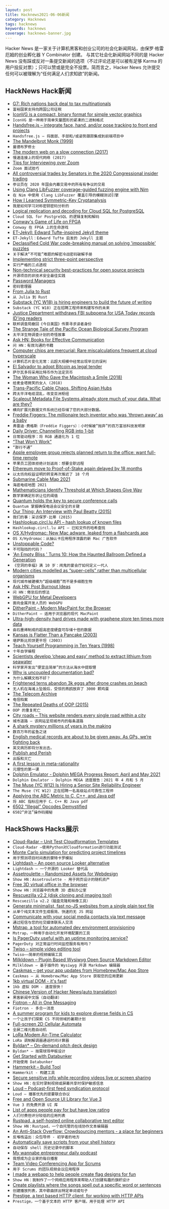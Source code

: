```yaml
---
layout: post
title: Hacknews2021-06-06新闻
category: Hacknews
tags: hacknews
keywords: hacknews
coverage: hacknews-banner.jpg
---
```


Hacker News 是一家关于计算机黑客和创业公司的社会化新闻网站，由保罗·格雷厄姆的创业孵化器 Y Combinator 创建。
与其它社会化新闻网站不同的是 Hacker News 没有踩或反对一条提交新闻的选项（不过评论还是可以被有足够 Karma 的用户投反对票）；只可以赞或是完全不投票。简而言之，Hacker News 允许提交任何可以被理解为“任何满足人们求知欲”的新闻。

## HackNews Hack新闻


- [G7: Rich nations back deal to tax multinationals](https://www.bbc.co.uk/news/world-57368247)
- `富裕国家支持向跨国公司征税`
- [IconVG is a compact, binary format for simple vector graphics](https://github.com/google/iconvg)
- `IconVG 是一种用于简单矢量图形的紧凑的二进制格式`
- [Handsfree.js – integrate face, hand, and/or pose tracking to front end projects](https://github.com/midiblocks/handsfree)
- `Handsfree.js – 将面部、手部和/或姿势跟踪集成到前端项目中`
- [The Mandelbrot Monk (1999)](https://users.math.yale.edu/public_html/People/frame/Fractals/MandelSet/MandelMonk/MandelMonk.html)
- `曼德布罗修士`
- [The modern web on a slow connection (2017)](https://danluu.com/web-bloat/)
- `慢速连接上的现代网络 (2017)`
- [Tips for Interviewing over Zoom](https://dev.jimgrey.net/2021/06/03/nine-tips-for-interviewing-over-zoom/)
- `Zoom 面试技巧`
- [All controversial trades by Senators in the 2020 Congressional insider trading](https://www.reddit.com/r/wallstreetbets/comments/nsvma5/i_analyzed_all_the_controversial_trades_made_by/)
- `参议员在 2020 年国会内幕交易中的所有有争议的交易`
- [Using Clang LibFuzzer coverage-guided fuzzing engine with Nim](https://github.com/planetis-m/libfuzzer)
- `在 Nim 中使用 Clang LibFuzzer 覆盖引导的模糊测试引擎`
- [How I Learned Symmetric-Key Cryptanalysis](https://akircanski.github.io/cryptanalysis/2021/04/27/symmetric-key-cryptanalysis-howto.html)
- `我是如何学习对称密钥密码分析的`
- [Logical replication and decoding for Cloud SQL for PostgreSQL](https://cloud.google.com/blog/products/databases/you-can-now-use-cdc-from-cloudsql-for-postgresql)
- `Cloud SQL for PostgreSQL 的逻辑复制和解码`
- [Conway's Game of Life on FPGA](https://k155la3.blog/2020/10/09/conways-game-of-life-on-fpga/)
- `Conway 在 FPGA 上的生命游戏`
- [ET-Jekyll: Edward Tufte-inspired Jekyll theme](https://et-jekyll.netlify.app/)
- `ET-Jekyll：Edward Tufte 启发的 Jekyll 主题`
- [Declassified Cold War code-breaking manual on solving 'impossible' puzzles](https://phys.org/news/2021-05-declassified-cold-war-code-breaking-manual.html)
- `关于解决“不可能”难题的解密冷战密码破解手册`
- [Implementing strict three-point perspective](https://pomax.github.io/three-point-perspective/)
- `实行严格的三点透视`
- [Non-technical security best-practices for open source projects](https://git.sr.ht/~gregkh/presentation-non-tech-security)
- `开源项目的非技术安全最佳实践`
- [Password Managers](https://lock.cmpxchg8b.com/passmgrs.html)
- `密码管理器`
- [From Julia to Rust](https://miguelraz.github.io/blog/juliatorust/)
- `从 Julia 到 Rust`
- [Substack (YC W18) is hiring engineers to build the future of writing](https://jobs.lever.co/substackinc/5b1f2f5c-3809-4278-b93d-379433a34d81)
- `Substack (YC W18) 正在招聘工程师来构建写作的未来`
- [Justice Department withdraws FBI subpoena for USA Today records ID'ing readers](https://www.usatoday.com/story/news/politics/2021/06/05/fbi-withdraws-usa-today-subpoena-seeking-reader-identity/7561422002/)
- `联邦调查局撤回《今日美国》传票寻求读者身份`
- [The Strange Tale of the Pacific Ocean Biological Survey Program](https://daily.jstor.org/strange-tale-pacific-ocean-biological-survey-program/)
- `太平洋生物调查计划的奇怪故事`
- [Ask HN: Books for Effective Communication](item?id=27408120)
- `问 HN：有效沟通的书籍`
- [Computer chips are mercurial: Rare miscalculations frequent at cloud hyperscale](https://www.theregister.com/2021/06/04/google_chip_flaws/)
- `计算机芯片变化无常：云超大规模中经常出现罕见的误判`
- [El Salvador to adopt Bitcoin as legal tender](https://www.cnbc.com/2021/06/05/el-salvador-becomes-the-first-country-to-adopt-bitcoin-as-legal-tender-.html)
- `萨尔瓦多将采用比特币作为法定货币`
- [The Woman Who Gave the Macintosh a Smile (2018)](https://www.newyorker.com/culture/cultural-comment/the-woman-who-gave-the-macintosh-a-smile)
- `给麦金塔微笑的女人 (2018)`
- [Trans-Pacific Cable Chaos, Shifting Asian Hubs](https://blog.telegeography.com/trans-pacific-cables-asian-hubs-plcn-status)
- `跨太平洋电缆混乱，改变亚洲枢纽`
- [Scaleout Metadata File Systems already store much of your data. What are they?](https://jim-dowling.medium.com/scaleout-metadata-file-systems-already-store-much-of-your-data-what-are-they-a377bd4ae42)
- `横向扩展元数据文件系统已经存储了您的大部分数据。`
- [Freddie Figgers: The millionaire tech inventor who was 'thrown away' as a baby](https://www.bbc.co.uk/news/stories-57081087)
- `弗雷迪·费格斯（Freddie Figgers）：小时候被“抛弃”的百万富翁科技发明家`
- [Daily Driver: Channelling RGB into 1-bit](https://blog.gingerbeardman.com/2021/06/05/channelling-rgb-into-1bit/)
- `日常驱动程序：将 RGB 通道化为 1 位`
- [“That Won't Work”](https://meetryanflowers.com/that-wont-work/)
- `“那行不通”`
- [Apple employee group rejects planned return to the office: want full-time remote](https://www.engadget.com/apple-employees-reject-return-to-office-plans-153302337.html)
- `苹果员工团体拒绝计划返岗：想要全职远程`
- [Ethereum move to Proof-of-Stake again delayed by 18 months](https://tokenist.com/buterin-explains-why-ethereum-2-0-upgrade-wont-arrive-until-late-2022/)
- `以太坊向权益证明的转变再次推迟了 18 个月`
- [Submarine Cable Map 2021](https://submarine-cable-map-2021.telegeography.com/)
- `海底电缆地图 2021`
- [Mathematicians Identify Threshold at Which Shapes Give Way](https://www.quantamagazine.org/mathematicians-identify-threshold-at-which-shapes-give-way-20210603/)
- `数学家确定形状让位的阈值`
- [Quantum holds the key to secure conference calls](https://phys.org/news/2021-06-quantum-key-conference.html)
- `Quantum 掌握确保电话会议安全的关键`
- [Our Thing: An Interview with Paul Beatty (2015)](https://www.theparisreview.org/blog/2015/05/07/our-thing-an-interview-with-paul-beatty/)
- `我们的事：采访保罗·比蒂 (2015)`
- [Hashlookup.circl.lu API – hash lookup of known files](https://gist.github.com/adulau/4191d44e30fc01df38f1d5fe605fa920)
- `Hashlookup.circl.lu API – 已知文件的哈希查找`
- [OS X/Hydromac: New Mac adware, leaked from a flashcards app](https://objective-see.com/blog/blog_0x65.html)
- `OS X/Hydromac：从抽认卡应用程序泄露的新 Mac 广告软件`
- [Unstoppable Code?](https://blog.dshr.org/2021/06/unstoppable-code.html)
- `不可阻挡的代码？`
- ['An Empty Bliss ' Turns 10: How the Haunted Ballroom Defined a Generation](https://softsounds.substack.com/p/the-caretakers-an-empty-bliss-beyond)
- `《空洞的幸福》满 10 岁：闹鬼的宴会厅如何定义一代人`
- [Modern cities modelled as “super-cells” rather than multicellular organisms](https://onlinelibrary.wiley.com/doi/10.1002/bies.202100041)
- `现代城市被建模为“超级细胞”而不是多细胞生物`
- [Ask HN: Post Burnout Ideas](item?id=27410951)
- `问 HN：倦怠后的想法`
- [WebGPU for Metal Developers](https://metalbyexample.com/webgpu-part-one/)
- `面向金属开发人员的 WebGPU`
- [DitherPaint – Modern MacPaint for the Browser](https://beyondloom.com/tools/ditherpaint.html)
- `DitherPaint – 适用于浏览器的现代 MacPaint`
- [Ultra-high-density hard drives made with graphene store ten times more data](https://www.cam.ac.uk/research/news/ultra-high-density-hard-drives-made-with-graphene-store-ten-times-more-data)
- `由石墨烯制成的超高密度硬盘可存储十倍的数据`
- [Kansas is Flatter Than a Pancake (2003)](http://www.usu.edu/geo/geomorph/kansas.html)
- `堪萨斯比煎饼更平坦 (2003)`
- [Teach Yourself Programming in Ten Years (1998)](https://norvig.com/21-days.html)
- `十年自学编程`
- [Scientists develop ‘cheap and easy’ method to extract lithium from seawater](https://www.mining.com/scientists-develop-cheap-and-easy-method-to-extract-lithium-from-seawater/)
- `科学家开发出“便宜且简单”的方法从海水中提取锂`
- [Why is uncoupled documentation bad?](https://www.virtuallifestyle.nl/2021/04/the-case-for-continuous-documentation/)
- `为什么解耦文档不好？`
- [Frightened terns abandon 3k eggs after drone crashes on beach](https://www.theguardian.com/us-news/2021/jun/04/tern-bird-eggs-abandoned-drone)
- `无人机在海滩上坠毁后，受惊的燕鸥放弃了 3000 颗鸡蛋`
- [The Telecom Archive](http://www.telecomarchive.com/)
- `电信档案`
- [The Repeated Deaths of OOP (2015)](https://loup-vaillant.fr/articles/deaths-of-oop)
- `OOP 的重复死亡`
- [City roads – This website renders every single road within a city](https://anvaka.github.io/city-roads/)
- `城市道路 – 该网站呈现城市内的每条道路`
- [A shark mystery millions of years in the making](https://phys.org/news/2021-06-shark-mystery-millions-years.html)
- `数百万年的鲨鱼之谜`
- [English medical records are about to be given away. As GPs, we’re fighting back](https://www.theguardian.com/commentisfree/2021/jun/03/gp-nhs-digital-data-patients-records-england)
- `英文病历即将分发出去。`
- [Publish and Perish](https://erikhoel.substack.com/p/publish-and-perish)
- `出版和灭亡`
- [A first lesson in meta-rationality](https://metarationality.com/bongard-meta-rationality)
- `元理性的第一课`
- [Dolphin Emulator - Dolphin MEGA Progress Report: April and May 2021](https://dolphin-emu.org/blog/2021/06/06/dolphin-progress-report-april-and-may-2021/)
- `Dolphin Emulator - Dolphin MEGA 进度报告：2021 年 4 月和 5 月`
- [The Muse (YC W12) Is Hiring a Senior Site Reliability Engineer](https://www.themuse.com/jobs/themuse/senior-site-reliability-engineer)
- `The Muse (YC W12) 正在招聘一名高级站点可靠性工程师`
- [Applying the ABC Metric to C, C++, and Java pdf](https://www.softwarerenovation.com/ABCMetric.pdf)
- `将 ABC 指标应用于 C、C++ 和 Java pdf`
- [6502 “Illegal” Opcodes Demystified](https://www.masswerk.at/nowgobang/2021/6502-illegal-opcodes)
- `6502“非法”操作码揭秘`


## HackShows Hacks展示

- [ Cloud-Radar – Unit Test Cloudformation Templates](https://github.com/DontShaveTheYak/cloud-radar)
- `Cloud-Radar –使用Python对Cloudformation进行功能测试`
- [ Monte Carlo simulation for predicting project timelines](https://quotes.vistimo.com)
- `用于预测项目时间表的蒙特卡罗模拟`
- [ Lightdash – An open source Looker alternative](https://github.com/lightdash/lightdash)
- `Lightdash – 一个开源的 Looker 替代品`
- [ Assetroulette – Randomized Assets for Webdesign](https://assetroulette.com/)
- `Show HN：Assetroulette - 用于网页设计的随机资产`
- [ Free 3D virtual office in the browser](https://www.spot.xyz)
- `Show HN：浏览器中的免费 3D 虚拟办公室`
- [ Rescuezilla v2.2 (disk cloning and imaging tool)](https://github.com/rescuezilla/rescuezilla/releases/latest)
- `Rescuezilla v2.2（磁盘克隆和映像工具）`
- [ Generate minimalist, fast no-JS websites from a single plain text file](https://leoncvlt.github.io/imml)
- `从单个纯文本文件生成极简、快速的无 JS 网站`
- [ Communicate with your social media contacts via text message](https://fiotron.com)
- `通过短信与您的社交媒体联系人交流`
- [ Mstrap, a tool for automated dev environment provisioning](https://mstrap.dev)
- `Mstrap，一种用于自动化开发环境配置的工具`
- [ Is PagerDuty useful with an uptime monitoring service?](https://odown.io/product/api-monitoring)
- `PagerDuty 对正常运行时间监控服务有用吗？`
- [ Twiso – simple video editing tool](https://video.twiso.co/)
- `Twiso——简单的视频编辑工具`
- [ Milkldown – Plugin Based Wysiwyg Open Source Markdown Editor](https://saul-mirone.github.io/milkdown/#/)
- `Milkldown – 基于插件的 Wysiwyg 开源 Markdown 编辑器`
- [ Caskmas – get your app updates from Homebrew/Mac App Store](https://github.com/tobylane/Bin/tree/master/caskmas)
- `Caskmas – 从 Homebrew/Mac App Store 获取您的应用更新`
- [ 1kb virtual DOM - it's fast!](https://github.com/millionjs/million)
- `1kb 虚拟 DOM - 速度很快！`
- [ Chinese Version of Hacker News(auto translation)](https://www.heikewan.com)
- `黑客新闻中文版（自动翻译）`
- [ Fiotron – All in One Messaging](https://fiotron.com/)
- `Fiotron - 多合一消息`
- [ A summer program for kids to explore diverse fields in CS](https://techroulette.xyz/)
- `一个让孩子们探索 CS 不同领域的暑期计划`
- [ Full-screen 2D Cellular Automata](https://github.com/barbinbrad/cellular-automata)
- `全屏二维元胞自动机`
- [ LoRa Modem Air-Time Calculator](https://github.com/ifTNT/lora-air-time)
- `LoRa 调制解调器通话时间计算器`
- [ Byldan* – On-demand pitch deck design](https://www.byldan.co/)
- `Byldan* – 按需球场甲板设计`
- [ Get Started with Databunker](https://databunker.org/doc/start/)
- `开始使用 Databunker`
- [ Hammerkit – Build Tool](https://github.com/no0dles/hammerkit)
- `Hammerkit - 构建工具`
- [ Secure sensitive info while recording videos live or screen sharing](https://blurweb.app)
- `Show HN：在实时录制视频或屏幕共享时保护敏感信息`
- [ Loud – Podcast-first feed syndication protocol](https://loud-feed-format.github.io/)
- `Loud – 播客优先的提要联合协议`
- [ Free and Open Source UI Library for Vue 3](https://vuestic.dev/)
- `Vue 3 的免费开源 UI 库`
- [ List of apps people pay for but have low rating](https://ideasfilter.com/?ref=hn)
- `人们付费但评分较低的应用列表`
- [ Rustpad, a self-hosted online collaborative text editor](https://github.com/ekzhang/rustpad)
- `Show HN：Rustpad，一个自托管的在线协作文本编辑器`
- [ An Anti-Stack Overflow: Crowdsourcing mentors - a place for beginners](item?id=27408291)
- `反堆栈溢出：众包导师 - 初学者的地方`
- [ Automatically save scripts from your shell history](https://github.com/asidiali/repro)
- `自动保存 shell 历史记录中的脚本`
- [ My wannabe entrepreneur daily podcast](https://anchor.fm/wannabentrepreneur)
- `我想成为企业家的每日播客`
- [ Team Video Conferencing App for Scrums](https://cogency.io)
- `用于 Scrums 的团队视频会议应用程序`
- [ I made a webapp to help people create flag designs for fun](https://flag.rachel.systems/)
- `Show HN：我制作了一个网络应用程序来帮助人们创建有趣的旗帜设计`
- [ Create playlists where the songs spell out a specific word or sentences](https://sheesh.spaghet.me)
- `创建播放列表，其中歌曲拼出特定单词或句子`
- [ Prestige, a text based HTTP client, for working with HTTP APIs](https://prestigemad.com)
- `Prestige，一个基于文本的 HTTP 客户端，用于处理 HTTP API`

